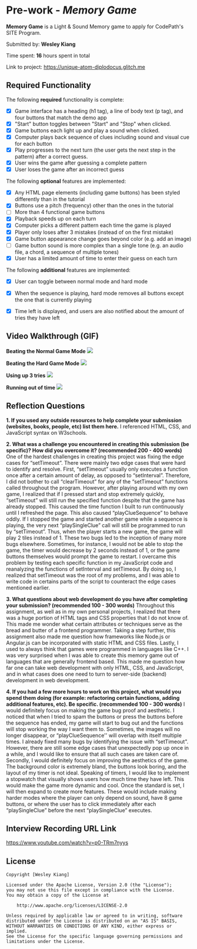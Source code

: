# Pre-work - *Memory Game*

**Memory Game** is a Light & Sound Memory game to apply for CodePath's SITE Program. 

Submitted by: **Wesley Kiang**

Time spent: **16** hours spent in total

Link to project: https://unique-atom-diplodocus.glitch.me

## Required Functionality

The following **required** functionality is complete:

* [x] Game interface has a heading (h1 tag), a line of body text (p tag), and four buttons that match the demo app
* [x] "Start" button toggles between "Start" and "Stop" when clicked. 
* [x] Game buttons each light up and play a sound when clicked. 
* [x] Computer plays back sequence of clues including sound and visual cue for each button
* [x] Play progresses to the next turn (the user gets the next step in the pattern) after a correct guess. 
* [x] User wins the game after guessing a complete pattern
* [x] User loses the game after an incorrect guess

The following **optional** features are implemented:

* [x] Any HTML page elements (including game buttons) has been styled differently than in the tutorial
* [x] Buttons use a pitch (frequency) other than the ones in the tutorial
* [ ] More than 4 functional game buttons
* [x] Playback speeds up on each turn
* [x] Computer picks a different pattern each time the game is played
* [x] Player only loses after 3 mistakes (instead of on the first mistake)
* [x] Game button appearance change goes beyond color (e.g. add an image)
* [ ] Game button sound is more complex than a single tone (e.g. an audio file, a chord, a sequence of multiple tones)
* [x] User has a limited amount of time to enter their guess on each turn

The following **additional** features are implemented:
* [x] User can toggle between normal mode and hard mode
* [x] When the sequence is playing, hard mode removes all buttons except the one that is currently playing
* [x] Time left is displayed, and users are also notified about the amount of tries they have left


## Video Walkthrough (GIF)
**Beating the Normal Game Mode**
![](https://i.imgur.com/hUYwMyF.gif)


**Beating the Hard Game Mode**
![](https://i.imgur.com/baGCgwa.gif)

**Using up 3 tries**
![](https://i.imgur.com/qfYCDYE.gif)

**Running out of time**
![](https://i.imgur.com/Hrzr2Am.gif)

## Reflection Questions
**1. If you used any outside resources to help complete your submission (websites, books, people, etc) list them here.**
I referenced HTML, CSS, and JavaScript syntax on W3schools.

**2. What was a challenge you encountered in creating this submission (be specific)? How did you overcome it? (recommended 200 - 400 words)** 
One of the hardest challenges in creating this project was fixing the edge cases for “setTimeout”. There were mainly two edge cases that were hard to identify and resolve. First, “setTimeout” usually only executes a function once after a certain amount of delay, as opposed to “setInterval”. Therefore, I did not bother to call “clearTimeout” for any of the “setTimeout” functions called throughout the program. However, after playing around with my own game, I realized that if I pressed start and stop extremely quickly, “setTimeout” will still run the specified function despite that the game has already stopped. This caused the time function I built to run continuously until I refreshed the page. This also caused “playClueSequence” to behave oddly. If I stopped the game and started another game while a sequence is playing, the very next “playSingleClue” call will still be programmed to run by “setTimeout”. Thus, when the player starts a new game, the game will play 2 tiles instead of 1. These two bugs led to the inception of many more bugs elsewhere. Sometimes, for instance, I would not be able to stop the game, the timer would decrease by 2 seconds instead of 1, or the game buttons themselves would prompt the game to restart. I overcame this problem by testing each specific function in my JavaScript code and reanalyzing the functions of setInterval and setTimeout. By doing so, I realized that setTimeout was the root of my problems, and I was able to write code in certains parts of the script to counteract the edge cases mentioned earlier.

**3. What questions about web development do you have after completing your submission? (recommended 100 - 300 words)**
Throughout this assignment, as well as in my own personal projects, I realized that there was a huge portion of HTML tags and CSS properties that I do not know of. This made me wonder what certain attributes or techniques serve as the bread and butter of a frontend programmer. Taking a step further, this assignment also made me question how frameworks like Node.js or Angular.js can be incorporated with static HTML and CSS files. 
Lastly, I used to always think that games were programmed in languages like C++. I was very surprised when I was able to create this memory game out of languages that are generally frontend based. This made me question how far one can take web development with only HTML, CSS, and JavaScript, and in what cases does one need to turn to server-side (backend) development in web development.

**4. If you had a few more hours to work on this project, what would you spend them doing (for example: refactoring certain functions, adding additional features, etc). Be specific. (recommended 100 - 300 words)**
I would definitely focus on making the game bug proof and aesthetic. I noticed that when I tried to spam the buttons or press the buttons before the sequence has ended, my game will start to bug out and the functions will stop working the way I want them to. Sometimes, the images will no longer disappear, or “playClueSequence'' will overlap with itself multiple times. I already fixed many bugs by identifying the issue with “setTimeout". However, there are still some edge cases that unexpectedly pop up once in a while, and I would like to ensure that all such cases are taken care of. Secondly, I would definitely focus on improving the aesthetics of the game. The background color is extremely bland, the buttons look boring, and the layout of my timer is not ideal. Speaking of timers, I would like to implement a stopwatch that visually shows users how much time they have left. This would make the game more dynamic and cool. Once the standard is set, I will then expand to create more features. These would include making harder modes where the player can only depend on sound, have 8 game buttons, or where the user has to click immediately after each “playSingleClue” before the next “playSingleClue” executes.



## Interview Recording URL Link

https://www.youtube.com/watch?v=p0-TRm7nyys


## License

    Copyright [Wesley Kiang]

    Licensed under the Apache License, Version 2.0 (the "License");
    you may not use this file except in compliance with the License.
    You may obtain a copy of the License at

        http://www.apache.org/licenses/LICENSE-2.0

    Unless required by applicable law or agreed to in writing, software
    distributed under the License is distributed on an "AS IS" BASIS,
    WITHOUT WARRANTIES OR CONDITIONS OF ANY KIND, either express or implied.
    See the License for the specific language governing permissions and
    limitations under the License.
